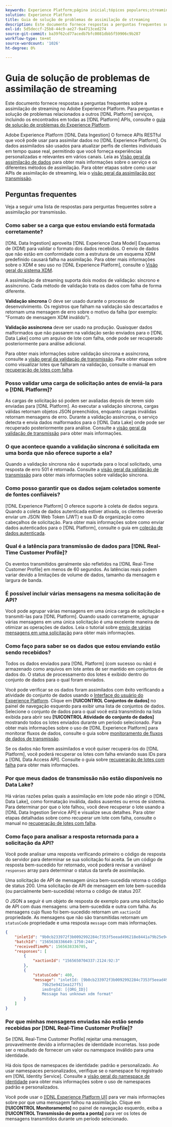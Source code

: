 ```yaml
---
keywords: Experience Platform;página inicial;tópicos populares;streaming;assimilação de streaming;solução de problemas;solução de problemas de assimilação de streaming;perguntas frequentes de assimilação de streaming;faq;
solution: Experience Platform
title: Guia de solução de problemas de assimilação de streaming
description: Este documento fornece respostas a perguntas frequentes sobre a assimilação de streaming no Adobe Experience Platform.
exl-id: 5d5deccf-25b8-44c9-ae27-9a4713ced274
source-git-commit: ba39f62cd77acedb7bfc0081dbb5f59906c9b287
workflow-type: tm+mt
source-wordcount: '1026'
ht-degree: 0%

---
```


# Guia de solução de problemas de assimilação de streaming

Este documento fornece respostas a perguntas frequentes sobre a assimilação de streaming no Adobe Experience Platform. Para perguntas e solução de problemas relacionados a outros [!DNL Platform] serviços, incluindo os encontrados em todas as [!DNL Platform] APIs, consulte o [guia de solução de problemas do Experience Platform](../../landing/troubleshooting.md).

Adobe Experience Platform [!DNL Data Ingestion] O fornece APIs RESTful que você pode usar para assimilar dados no [!DNL Experience Platform]. Os dados assimilados são usados para atualizar perfis de clientes individuais em tempo quase real, permitindo que você forneça experiências personalizadas e relevantes em vários canais. Leia as [Visão geral da assimilação de dados](../home.md) para obter mais informações sobre o serviço e os diferentes métodos de assimilação. Para obter etapas sobre como usar APIs de assimilação de streaming, leia o [visão geral da assimilação por transmissão](../streaming-ingestion/overview.md).

## Perguntas frequentes

Veja a seguir uma lista de respostas para perguntas frequentes sobre a assimilação por transmissão.

### Como saber se a carga que estou enviando está formatada corretamente?

[!DNL Data Ingestion] aproveita [!DNL Experience Data Model] Esquemas de (XDM) para validar o formato dos dados recebidos. O envio de dados que não estão em conformidade com a estrutura de um esquema XDM predefinido causará falha na assimilação. Para obter mais informações sobre o XDM e seu uso no [!DNL Experience Platform], consulte o [Visão geral do sistema XDM](../../xdm/home.md).

A assimilação de streaming suporta dois modos de validação: síncrono e assíncrono. Cada método de validação trata os dados com falha de forma diferente.

**Validação síncrona** O deve ser usado durante o processo de desenvolvimento. Os registros que falham na validação são descartados e retornam uma mensagem de erro sobre o motivo da falha (por exemplo: &quot;Formato de mensagem XDM inválido&quot;).

**Validação assíncrona** deve ser usado na produção. Quaisquer dados malformados que não passarem na validação serão enviados para o [!DNL Data Lake] como um arquivo de lote com falha, onde pode ser recuperado posteriormente para análise adicional.

Para obter mais informações sobre validação síncrona e assíncrona, consulte a [visão geral da validação de transmissão](../quality/streaming-validation.md). Para obter etapas sobre como visualizar lotes que falharam na validação, consulte o manual em [recuperação de lotes com falha](../quality/retrieve-failed-batches.md).

### Posso validar uma carga de solicitação antes de enviá-la para o [!DNL Platform]?

As cargas de solicitação só podem ser avaliadas depois de terem sido enviadas para [!DNL Platform]. Ao executar a validação síncrona, cargas válidas retornam objetos JSON preenchidos, enquanto cargas inválidas retornam mensagens de erro. Durante a validação assíncrona, o serviço detecta e envia dados malformados para o [!DNL Data Lake] onde pode ser recuperado posteriormente para análise. Consulte a [visão geral da validação de transmissão](../quality/streaming-validation.md) para obter mais informações.

### O que acontece quando a validação síncrona é solicitada em uma borda que não oferece suporte a ela?

Quando a validação síncrona não é suportada para o local solicitado, uma resposta de erro 501 é retornada. Consulte a [visão geral da validação de transmissão](../quality/streaming-validation.md) para obter mais informações sobre validação síncrona.

### Como posso garantir que os dados sejam coletados somente de fontes confiáveis?

[!DNL Experience Platform] O oferece suporte à coleta de dados segura. Quando a coleta de dados autenticada estiver ativada, os clientes deverão enviar um JSON Web Token (JWT) e sua ID da organização como cabeçalhos de solicitação. Para obter mais informações sobre como enviar dados autenticados para o [!DNL Platform], consulte o guia em [coleção de dados autenticada](../tutorials/create-authenticated-streaming-connection.md).

### Qual é a latência para transmissão de dados para [!DNL Real-Time Customer Profile]?

Os eventos transmitidos geralmente são refletidos na [!DNL Real-Time Customer Profile] em menos de 60 segundos. As latências reais podem variar devido a limitações de volume de dados, tamanho da mensagem e largura de banda.

### É possível incluir várias mensagens na mesma solicitação de API?

Você pode agrupar várias mensagens em uma única carga de solicitação e transmiti-las para [!DNL Platform]. Quando usado corretamente, agrupar várias mensagens em uma única solicitação é uma excelente maneira de otimizar as operações de dados. Leia o tutorial sobre [envio de várias mensagens em uma solicitação](../tutorials/streaming-multiple-messages.md) para obter mais informações.

### Como faço para saber se os dados que estou enviando estão sendo recebidos?

Todos os dados enviados para [!DNL Platform] (com sucesso ou não) é armazenado como arquivos em lote antes de ser mantido em conjuntos de dados do. O status de processamento dos lotes é exibido dentro do conjunto de dados para o qual foram enviados.

Você pode verificar se os dados foram assimilados com êxito verificando a atividade do conjunto de dados usando o [Interface do usuário do Experience Platform](https://platform.adobe.com). Clique em **[!UICONTROL Conjuntos de dados]** no painel de navegação esquerdo para exibir uma lista de conjuntos de dados. Selecione o conjunto de dados para o qual você está transmitindo na lista exibida para abrir seu **[!UICONTROL Atividade do conjunto de dados]** mostrando todos os lotes enviados durante um período selecionado. Para obter mais informações sobre o uso de [!DNL Experience Platform] para monitorar fluxos de dados, consulte o guia sobre [monitoramento de fluxos de dados de transmissão](../quality/monitor-data-ingestion.md).

Se os dados não forem assimilados e você quiser recuperá-los do [!DNL Platform], você poderá recuperar os lotes com falha enviando suas IDs para a [!DNL Data Access API]. Consulte o guia sobre [recuperação de lotes com falha](../quality/retrieve-failed-batches.md) para obter mais informações.

### Por que meus dados de transmissão não estão disponíveis no Data Lake?

Há várias razões pelas quais a assimilação em lote pode não atingir o [!DNL Data Lake], como formatação inválida, dados ausentes ou erros de sistema. Para determinar por que o lote falhou, você deve recuperar o lote usando a [!DNL Data Ingestion Service API] e visualize seus detalhes. Para obter etapas detalhadas sobre como recuperar um lote com falha, consulte o manual no [recuperação de lotes com falha](../quality/retrieve-failed-batches.md).

### Como faço para analisar a resposta retornada para a solicitação da API?

Você pode analisar uma resposta verificando primeiro o código de resposta do servidor para determinar se sua solicitação foi aceita. Se um código de resposta bem-sucedido for retornado, você poderá revisar a variável `responses` array para determinar o status da tarefa de assimilação.

Uma solicitação de API de mensagem única bem-sucedida retorna o código de status 200. Uma solicitação de API de mensagem em lote bem-sucedida (ou parcialmente bem-sucedida) retorna o código de status 207.

O JSON a seguir é um objeto de resposta de exemplo para uma solicitação de API com duas mensagens: uma bem-sucedida e outra com falha. As mensagens cujo fluxo foi bem-sucedido retornam um `xactionId` propriedade. As mensagens que não são transmitidas retornam um `statusCode` propriedade e uma resposta `message` com mais informações.

```JSON
{
    "inletId": "9b0cb233972f3b0092992284c7353f5eead496218e8441a79b25e9421ea127f5",
    "batchId": "1565638336649:1750:244",
    "receivedTimeMs": 1565638336705,
    "responses": [
        {
            "xactionId": "1565650704337:2124:92:3"
        },
        {
            "statusCode": 400,
            "message": "inletId: [9b0cb233972f3b0092992284c7353f5eead496218e8441a
                79b25e9421ea127f5] 
                imsOrgId: [{ORG_ID}] 
                Message has unknown xdm format"
        }
    ]
}
```

### Por que minhas mensagens enviadas não estão sendo recebidas por [!DNL Real-Time Customer Profile]?

Se [!DNL Real-Time Customer Profile] rejeitar uma mensagem, provavelmente devido a informações de identidade incorretas. Isso pode ser o resultado de fornecer um valor ou namespace inválido para uma identidade.

Há dois tipos de namespaces de identidade: padrão e personalizado. Ao usar namespaces personalizados, verifique se o namespace foi registrado em [!DNL Identity Service]. Consulte a [visão geral do namespace de identidade](../../identity-service/features/namespaces.md) para obter mais informações sobre o uso de namespaces padrão e personalizados.

Você pode usar o [[!DNL Experience Platform UI]](https://platform.adobe.com) para ver mais informações sobre por que uma mensagem falhou na assimilação. Clique em **[!UICONTROL Monitoramento]** no painel de navegação esquerdo, exiba a **[!UICONTROL Transmissão de ponta a ponta]** para ver os lotes de mensagens transmitidos durante um período selecionado.

